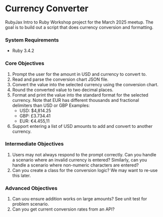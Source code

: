 # Currency Converter

RubyJax Intro to Ruby Workshop project for the March 2025 meetup.
The goal is to build out a script that does currency conversion and formatting.

### System Requirements
- Ruby 3.4.2

### Core Objectives
1. Prompt the user for the amount in USD and currency to convert to.
2. Read and parse the conversion chart JSON file.
3. Convert the value into the selected currency using the conversion chart.
4. Round the converted value to two decimal places.
5. Format and print the value into the standard format for the selected currency.
   Note that EUR has different thousands and fractional delimiters than USD or GBP
   Examples:
   - USD: $4,814.25
   - GBP: £3.734.41
   - EUR: €4.455,11
6. Support entering a list of USD amounts to add and convert to another currency.

### Intermediate Objectives
1. Users may not always respond to the prompt correctly. Can you handle a scenario where an invalid currency is entered?
   Similarly, can you handle a scenario where non-numeric characters are entered?
2. Can you create a class for the conversion logic? We may want to re-use this later.

### Advanced Objectives
1. Can uou ensure addition works on large amounts? See unit test for problem scenario.
2. Can you get current conversion rates from an API?
